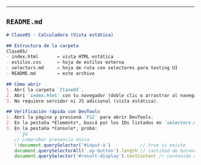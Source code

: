 
---

## `README.md`
```markdown
# Clase05 - Calculadora (Vista estática)

## Estructura de la carpeta
Clase05/
- index.html       ← vista HTML estática
- estilos.css      ← hoja de estilos externa
- selectors.md     ← hoja de ruta con selectores para testing UI
- README.md        ← este archivo

## Cómo abrir
1. Abrí la carpeta `Clase05`.
2. Abrí `index.html` con tu navegador (doble clic o arrastrar al navegador).
3. No requiere servidor ni JS adicional (vista estática).

## Verificación rápida con DevTools
1. Abrí la página y presioná `F12` para abrir DevTools.
2. En la pestaña *Elements*, buscá por los IDs listados en `selectors.md` (ej: `#input-a`).
3. En la pestaña *Console*, probá:
   ```js
   // comprobar presencia única
   !!document.querySelector('#input-a')           // true si existe
   document.querySelectorAll('.op-button').length // cantidad de botones de operación
   document.querySelector('#result-display').textContent // contenido del resultado
